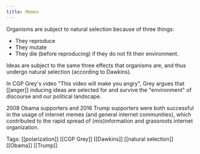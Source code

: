 ```yaml
---
title: Memes
---
```

Organisms are subject to natural selection because of three things:

 - They reproduce
 - They mutate
 - They die (before reproducing) if they do not fit their environment.

Ideas are subject to the same three effects that organisms are, and thus undergo natural selection (according to Dawkins). 

In CGP Grey's video "This video will make you angry", Grey argues that [[anger]] inducing ideas are selected for and survive the "environment" of discourse and our political landscape.

2008 Obama supporters and 2016 Trump supporters were both successful in the usage of internet memes (and general internet communities), which contributed to the rapid spread of (mis)information and grassroots internet organization.

Tags: [[polarization]] [[CGP Grey]] [[Dawkins]] [[natural selection]] [[Obama]] [[Trump]]
